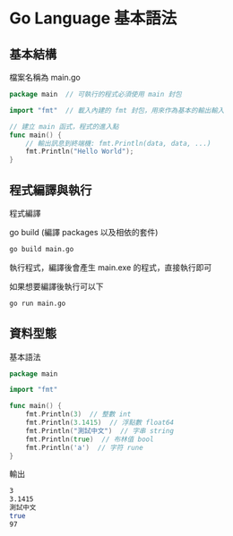 # Go Language 基本語法
## 基本結構
檔案名稱為 main.go

```go
package main  // 可執行的程式必須使用 main 封包

import "fmt"  // 載入內建的 fmt 封包，用來作為基本的輸出輸入

// 建立 main 函式，程式的進入點
func main() {
    // 輸出訊息到終端機: fmt.Println(data, data, ...)
    fmt.Println("Hello World");
}
```

## 程式編譯與執行
程式編譯

go build (編譯 packages 以及相依的套件)

```sh
go build main.go
```

執行程式，編譯後會產生 main.exe 的程式，直接執行即可

如果想要編譯後執行可以下
 
```sh
go run main.go
```

## 資料型態

基本語法

```go
package main  

import "fmt" 

func main() {
    fmt.Println(3)  // 整數 int
    fmt.Println(3.1415)  // 浮點數 float64
    fmt.Println("測試中文")  // 字串 string
    fmt.Println(true)  // 布林值 bool
    fmt.Println('a')  // 字符 rune
}
```

輸出 

```sh
3
3.1415
測試中文 
true
97
```
